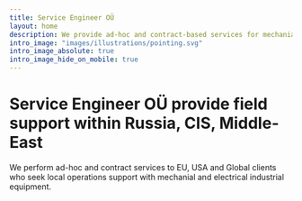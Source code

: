 ```yaml
---
title: Service Engineer OÜ
layout: home
description: We provide ad-hoc and contract-based services for mechanial, electrical and controls equipment. Our expertise are Centrifugal pumps, Induction and Synchronous Motors and controls.
intro_image: "images/illustrations/pointing.svg"
intro_image_absolute: true
intro_image_hide_on_mobile: true
---
```


# Service Engineer OÜ provide field support within Russia, CIS, Middle-East
We perform ad-hoc and contract services to EU, USA and Global clients who seek local operations support with mechanial and electrical industrial equipment.

